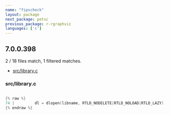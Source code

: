 ```yaml
---
name: "fipscheck"
layout: package
next_package: petsc
previous_package: r-rgraphviz
languages: ['c']
---
```

## 7.0.0.398
2 / 18 files match, 1 filtered matches.

 - [src/library.c](#srclibraryc)

### src/library.c

```c

{% raw %}
74 |         dl = dlopen(libname, RTLD_NODELETE|RTLD_NOLOAD|RTLD_LAZY);
{% endraw %}

```